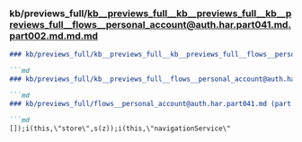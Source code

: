 ### kb/previews_full/kb__previews_full__kb__previews_full__kb__previews_full__flows__personal_account@auth.har.part041.md.part002.md.md.md

```md
### kb/previews_full/kb__previews_full__kb__previews_full__flows__personal_account@auth.har.part041.md.part002.md.md

```md
### kb/previews_full/kb__previews_full__flows__personal_account@auth.har.part041.md.part002.md

```md
### kb/previews_full/flows__personal_account@auth.har.part041.md (part 002)

```md
[]);i(this,\"store\",s(z));i(this,\"navigationService\"
```

```

```

```

```

